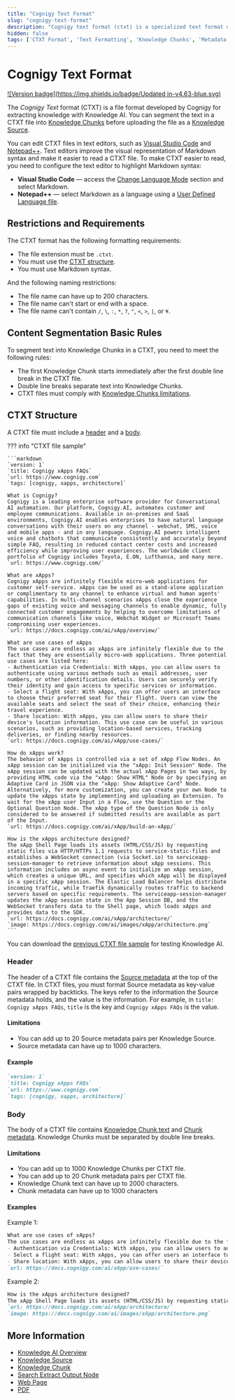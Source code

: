 ```yaml
---
title: "Cognigy Text Format"
slug: "cognigy-text-format"
description: "Cognigy text format (ctxt) is a specialized text format developed by Cognigy for the Cognigy Knowledge AI solution."
hidden: false
tags: ['CTXT Format', 'Text Formatting', 'Knowledge Chunks', 'Metadata', 'Content Structure']
---
```


# Cognigy Text Format

[![Version badge](https://img.shields.io/badge/Updated in-v4.63-blue.svg)](../../../../../release-notes/4.63.md)

The _Cognigy Text_ format (CTXT) is a file format developed by Cognigy for extracting knowledge with Knowledge AI. You can segment the text in a CTXT file into [Knowledge Chunks](../../knowledge-chunk/knowledge-chunk.md) before uploading the file as a [Knowledge Source](../knowledge-source.md).

You can edit CTXT files in text editors, such as [Visual Studio Code](https://code.visualstudio.com/) and [Notepad++](https://notepad-plus-plus.org/downloads/). Text editors improve the visual representation of Markdown syntax and make it easier to read a CTXT file. To make CTXT easier to read, you need to configure the text editor to highlight Markdown syntax:

- **Visual Studio Code** — access the [Change Language Mode](https://code.visualstudio.com/docs/languages/overview#_change-the-language-for-the-selected-file) section and select Markdown.
- **Notepad++** — select Markdown as a language using a [User Defined Language file](https://npp-user-manual.org/docs/user-defined-language-system/).

## Restrictions and Requirements

The CTXT format has the following formatting requirements:

- The file extension must be `.ctxt`.
- You must use the [CTXT structure](#ctxt-structure).
- You must use Markdown syntax.

And the following naming restrictions:

- The file name can have up to 200 characters.
- The file name can't start or end with a space.
- The file name can't contain `/`, `\`, `:`, `*`, `?`, `"`, `<`, `>`, `|`, or `¥`.

## Content Segmentation Basic Rules

To segment text into Knowledge Chunks in a CTXT, you need to meet the following rules:

- The first Knowledge Chunk starts immediately after the first double line break in the CTXT file.
- Double line breaks separate text into Knowledge Chunks.
- CTXT files must comply with [Knowledge Chunks limitations](../../knowledge-chunk/knowledge-chunk.md#limitations).

## CTXT Structure

A CTXT file must include a [header](#header) and a [body](#body).

??? info "CTXT file sample"

    ```markdown
    `version: 1`
    `title: Cognigy xApps FAQs`
    `url: https://www.cognigy.com`
    `tags: [cognigy, xapps, architecture]`
    
    What is Cognigy?
    Cognigy is a leading enterprise software provider for Conversational AI automation. Our platform, Cognigy.AI, automates customer and employee communications. Available in on-premises and SaaS environments, Cognigy.AI enables enterprises to have natural language conversations with their users on any channel - webchat, SMS, voice and mobile apps - and in any language. Cognigy.AI powers intelligent voice and chatbots that communicate consistently and accurately beyond simple FAQ, resulting in reduced contact center costs and increased efficiency while improving user experiences. The worldwide client portfolio of Cognigy includes Toyota, E.ON, Lufthansa, and many more.
    `url: https://www.cognigy.com/`
    
    What are xApps?
    Cognigy xApps are infinitely flexible micro-web applications for customer self-service. xApps can be used as a stand-alone application or complimentary to any channel to enhance virtual and human agents' capabilities. In multi-channel scenarios xApps close the experience gaps of existing voice and messaging channels to enable dynamic, fully connected customer engagements by helping to overcome limitations of communication channels like voice, Webchat Widget or Microsoft Teams compromising user experiences.
    `url: https://docs.cognigy.com/ai/xApp/overview/`
    
    What are use cases of xApps
    The use cases are endless as xApps are infinitely flexible due to the fact that they are essentially micro-web applications. Three potential use cases are listed here:
    - Authentication via Credentials: With xApps, you can allow users to authenticate using various methods such as email addresses, user numbers, or other identification details. Users can securely verify their identity and gain access to specific services or information.
    - Select a flight seat: With xApps, you can offer users an interface to choose their preferred seat for their flight. Users can view the available seats and select the seat of their choice, enhancing their travel experience.
    - Share location: With xApps, you can allow users to share their device's location information. This use case can be useful in various scenarios, such as providing location-based services, tracking deliveries, or finding nearby resources.
    `url: https://docs.cognigy.com/ai/xApp/use-cases/`
    
    How do xApps work?
    The behavior of xApps is controlled via a set of xApp Flow Nodes. An xApp session can be initialized via the "xApp: Init Session" Node. The xApp session can be updated with the actual xApp Pages in two ways, by providing HTML code via the "xApp: Show HTML" Node or by specifying an Adaptive Card in JSON via the "xApp: Show Adaptive Card" Node. Alternatively, for more customization, you can create your own Node to update the xApps state by implementing and uploading an Extension. To wait for the xApp user Input in a Flow, use the Question or the Optional Question Node. The xApp type of the Question Node is only considered to be answered if submitted results are available as part of the Input.
    `url: https://docs.cognigy.com/ai/xApp/build-an-xApp/`
    
    How is the xApps architecture designed?
    The xApp Shell Page loads its assets (HTML/CSS/JS) by requesting static files via HTTP/HTTPs 1.1 requests to service-static-files and establishes a WebSocket connection (via Socket.io) to serviceapp-session-manager to retrieve information about xApp sessions. This information includes an async event to initialize an xApp session, which creates a unique URL, and specifies which xApp will be displayed in a specific xApp session. The Elastic Load Balancer helps distribute incoming traffic, while Traefik dynamically routes traffic to backend servers based on specific requirements. The serviceapp-session-manager updates the xApp session state in the App Session DB, and the WebSocket transfers data to the Shell page, which loads xApps and provides data to the SDK.
    `url: https://docs.cognigy.com/ai/xApp/architecture/`
    `image: https://docs.cognigy.com/ai/images/xApp/architecture.png`       
    ```

You can download the [previous CTXT file sample](https://docs.cognigy.com/_assets/ai/empower/knowledge-ai/cognigy-sample.ctxt) for testing Knowledge AI.

### Header

The header of a CTXT file contains the [Source metadata](../knowledge-source.md#source-metadata) at the top of the CTXT file. In CTXT files, you must format Source metadata as key-value pairs wrapped by backticks. The keys refer to the information the Source metadata holds, and the value is the information. For example, in `title: Cognigy xApps FAQs`, `title` is the key and `Cognigy xApps FAQs` is the value.

#### Limitations

- You can add up to 20 Source metadata pairs per Knowledge Source.
- Source metadata can have up to 1000 characters.

#### Example

```markdown
`version: 1`
`title: Cognigy xApps FAQs`
`url: https://www.cognigy.com`
`tags: [cognigy, xapps, architecture]`
```

### Body

The body of a CTXT file contains [Knowledge Chunk text](../../knowledge-chunk/knowledge-chunk.md#knowledge-chunk-text) and [Chunk metadata](../../knowledge-chunk/knowledge-chunk.md#chunk-metadata). Knowledge Chunks must be separated by double line breaks.

#### Limitations

- You can add up to 1000 Knowledge Chunks per CTXT file.
- You can add up to 20 Chunk metadata pairs per CTXT file.
- Knowledge Chunk text can have up to 2000 characters.
- Chunk metadata can have up to 1000 characters

#### Examples

Example 1:

```markdown
What are use cases of xApps?
The use cases are endless as xApps are infinitely flexible due to the fact that they are essentially micro-web applications. Three potential use cases are listed here:
- Authentication via Credentials: With xApps, you can allow users to authenticate using various methods such as email addresses, user numbers, or other identification details. Users can securely verify their identity and gain access to specific services or information.
- Select a flight seat: With xApps, you can offer users an interface to choose their preferred seat for their flight. Users can view the available seats and select the seat of their choice, enhancing their travel experience.
- Share location: With xApps, you can allow users to share their device's location information. This use case can be useful in various scenarios, such as providing location-based services, tracking deliveries, or finding nearby resources.
`url: https://docs.cognigy.com/ai/xApp/use-cases/`
```

Example 2:

```markdown
How is the xApps architecture designed?
The xApp Shell Page loads its assets (HTML/CSS/JS) by requesting static files via HTTP/HTTPs 1.1 requests to service-static-files and establishes a WebSocket connection (via Socket.io) to serviceapp-session-manager to retrieve information about xApp sessions. This information includes an async event to initialize an xApp session, which creates a unique URL, and specifies which xApp will be displayed in a specific xApp session. The Elastic Load Balancer helps distribute incoming traffic, while Traefik dynamically routes traffic to backend servers based on specific requirements. The serviceapp-session-manager updates the xApp session state in the App Session DB, and the WebSocket transfers data to the Shell page, which loads xApps and provides data to the SDK.
`url: https://docs.cognigy.com/ai/xApp/architecture/`
`image: https://docs.cognigy.com/ai/images/xApp/architecture.png`
```

## More Information

- [Knowledge AI Overview](../../overview.md)
- [Knowledge Source](../knowledge-source.md)
- [Knowledge Chunk](../../knowledge-chunk/knowledge-chunk.md)
- [Search Extract Output Node](../../../../build/node-reference/other-nodes/search-extract-output.md)
- [Web Page](web-page.md)
- [PDF](pdf.md)
